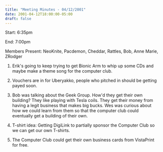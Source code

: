 ```yaml
---
title: "Meeting Minutes - 04/12/2001"
date: 2001-04-12T18:00:00-05:00
draft: false
---
```


Start: 6:35pm </p><p>
End: 7:00pm </p><p>
Members Present: NeoKnite, Pacdemon, Cheddar, Rattles, Bob, Anne Marie, ZRodger </p><p>
1. Erik's going to keep trying to get Bionic Arm to whip up some CDs and maybe make a theme song for the computer club. </p><p>
2. Vouchers are in for Uberyakko, people who pitched in should be getting payed soon. </p><p>
3. Bob was talking about the Geek Group.  How'd they get their own building? They like playing with Tesla coils.  They get their money from having a legit business that makes big bucks.  Wes was curious about how we could learn from them so that the computer club could eventually get a building of their own. </p><p>
4. T-shirt idea:  Getting DigiLink to partially sponsor the Computer Club so we can get our own T-shirts. </p><p>
5. The Computer Club could get their own business cards from VistaPrint for free. </p>
